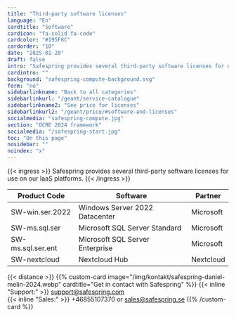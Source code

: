 ```yaml
---
title: "Third-party software licenses"
language: "En"
cardtitle: "Software"
cardicon: "fa-solid fa-code"
cardcolor: "#195F8C"
cardorder: "10"
date: "2025-01-20"
draft: false
intro: "Safespring provides several third-party software licenses for use on our IaaS platforms"
cardintro: ""
background: "safespring-compute-background.svg"
form: "no"
sidebarlinkname: "Back to all categories"
sidebarlinkurl: "/geant/service-catalogue"
sidebarlinkname2: "See price for licenses"
sidebarlinkurl2: "/geant/price/#software-and-licenses"
socialmedia: "safespring-compute.jpg"
section: "OCRE 2024 framework"
socialmedia: "/safespring-start.jpg"
toc: "On this page"
nosidebar: ""
noindex: "x"
---
```


{{< ingress >}}
Safespring provides several third-party software licenses for use on our IaaS platforms.
{{< /ingress >}}

|     Product Code         |     Software                              |     Partner      |
|--------------------------|-------------------------------------------|------------------|
|     SW-win.ser.2022      |     Windows Server 2022 Datacenter        |     Microsoft    |
|     SW-ms.sql.ser        |     Microsoft SQL Server Standard         |     Microsoft    |
|     SW-ms.sql.ser.ent    |     Microsoft SQL Server Enterprise       |     Microsoft    |
|     SW-nextcloud         |     Nextcloud Hub                         |     Nextcloud    |

{{< distance >}}
{{% custom-card image="/img/kontakt/safespring-daniel-melin-2024.webp" cardtitle="Get in contact with Safespring" %}}
{{< inline "Support:" >}} support@safespring.com  
{{< inline "Sales:" >}} +46855107370 or sales@safespring.se
{{% /custom-card %}}
